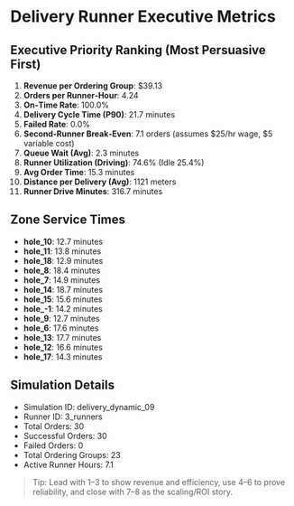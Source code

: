 # Delivery Runner Executive Metrics

## Executive Priority Ranking (Most Persuasive First)
1. **Revenue per Ordering Group**: $39.13
2. **Orders per Runner‑Hour**: 4.24
3. **On‑Time Rate**: 100.0%
4. **Delivery Cycle Time (P90)**: 21.7 minutes
5. **Failed Rate**: 0.0%
6. **Second‑Runner Break‑Even**: 7.1 orders (assumes $25/hr wage, $5 variable cost)
7. **Queue Wait (Avg)**: 2.3 minutes
8. **Runner Utilization (Driving)**: 74.6% (Idle 25.4%)
9. **Avg Order Time**: 15.3 minutes
10. **Distance per Delivery (Avg)**: 1121 meters
11. **Runner Drive Minutes**: 316.7 minutes

## Zone Service Times
- **hole_10**: 12.7 minutes
- **hole_11**: 13.8 minutes
- **hole_18**: 12.9 minutes
- **hole_8**: 18.4 minutes
- **hole_7**: 14.9 minutes
- **hole_14**: 18.7 minutes
- **hole_15**: 15.6 minutes
- **hole_-1**: 14.2 minutes
- **hole_9**: 12.7 minutes
- **hole_6**: 17.6 minutes
- **hole_13**: 17.7 minutes
- **hole_12**: 16.6 minutes
- **hole_17**: 14.3 minutes


## Simulation Details
- Simulation ID: delivery_dynamic_09
- Runner ID: 3_runners
- Total Orders: 30
- Successful Orders: 30
- Failed Orders: 0
- Total Ordering Groups: 23
- Active Runner Hours: 7.1

> Tip: Lead with 1–3 to show revenue and efficiency, use 4–6 to prove reliability, and close with 7–8 as the scaling/ROI story.
